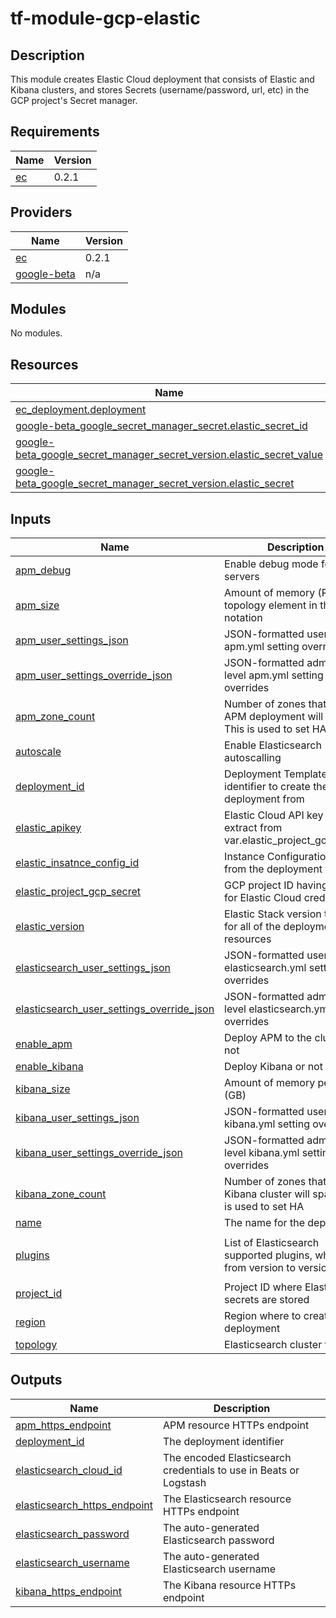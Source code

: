# tf-module-gcp-elastic

## Description

This module creates Elastic Cloud deployment that consists of Elastic and Kibana clusters, and stores Secrets (username/password, url, etc) in the GCP project's Secret manager.

## Requirements

| Name | Version |
|------|---------|
| <a name="requirement_ec"></a> [ec](#requirement\_ec) | 0.2.1 |

## Providers

| Name | Version |
|------|---------|
| <a name="provider_ec"></a> [ec](#provider\_ec) | 0.2.1 |
| <a name="provider_google-beta"></a> [google-beta](#provider\_google-beta) | n/a |

## Modules

No modules.

## Resources

| Name | Type |
|------|------|
| [ec_deployment.deployment](https://registry.terraform.io/providers/elastic/ec/0.2.1/docs/resources/deployment) | resource |
| [google-beta_google_secret_manager_secret.elastic_secret_id](https://registry.terraform.io/providers/hashicorp/google-beta/latest/docs/resources/google_secret_manager_secret) | resource |
| [google-beta_google_secret_manager_secret_version.elastic_secret_value](https://registry.terraform.io/providers/hashicorp/google-beta/latest/docs/resources/google_secret_manager_secret_version) | resource |
| [google-beta_google_secret_manager_secret_version.elastic_secret](https://registry.terraform.io/providers/hashicorp/google-beta/latest/docs/data-sources/google_secret_manager_secret_version) | data source |

## Inputs

| Name | Description | Type | Default | Required |
|------|-------------|------|---------|:--------:|
| <a name="input_apm_debug"></a> [apm\_debug](#input\_apm\_debug) | Enable debug mode for APM servers | `bool` | `false` | no |
| <a name="input_apm_size"></a> [apm\_size](#input\_apm\_size) | Amount of memory (RAM) per topology element in the XXg notation | `string` | `"1g"` | no |
| <a name="input_apm_user_settings_json"></a> [apm\_user\_settings\_json](#input\_apm\_user\_settings\_json) | JSON-formatted user level apm.yml setting overrides | `string` | `""` | no |
| <a name="input_apm_user_settings_override_json"></a> [apm\_user\_settings\_override\_json](#input\_apm\_user\_settings\_override\_json) | JSON-formatted admin (ECE) level apm.yml setting overrides | `string` | `""` | no |
| <a name="input_apm_zone_count"></a> [apm\_zone\_count](#input\_apm\_zone\_count) | Number of zones that the APM deployment will span. This is used to set HA | `number` | `1` | no |
| <a name="input_autoscale"></a> [autoscale](#input\_autoscale) | Enable Elasticsearch autoscalling | `bool` | `false` | no |
| <a name="input_deployment_id"></a> [deployment\_id](#input\_deployment\_id) | Deployment Template identifier to create the deployment from | `string` | `"gcp-io-optimized"` | no |
| <a name="input_elastic_apikey"></a> [elastic\_apikey](#input\_elastic\_apikey) | Elastic Cloud API key to extract from var.elastic\_project\_gcp\_secret | `string` | `"elastic-api-key"` | no |
| <a name="input_elastic_insatnce_config_id"></a> [elastic\_insatnce\_config\_id](#input\_elastic\_insatnce\_config\_id) | Instance Configuration ID from the deployment template | `string` | `"gcp.data.highio.1"` | no |
| <a name="input_elastic_project_gcp_secret"></a> [elastic\_project\_gcp\_secret](#input\_elastic\_project\_gcp\_secret) | GCP project ID having secret for Elastic Cloud credentials | `string` | `"tf-admin-90301274"` | no |
| <a name="input_elastic_version"></a> [elastic\_version](#input\_elastic\_version) | Elastic Stack version to use for all of the deployment resources | `string` | `"7.9.3"` | no |
| <a name="input_elasticsearch_user_settings_json"></a> [elasticsearch\_user\_settings\_json](#input\_elasticsearch\_user\_settings\_json) | JSON-formatted user level elasticsearch.yml setting overrides | `string` | `""` | no |
| <a name="input_elasticsearch_user_settings_override_json"></a> [elasticsearch\_user\_settings\_override\_json](#input\_elasticsearch\_user\_settings\_override\_json) | JSON-formatted admin (ECE) level elasticsearch.yml setting overrides | `string` | `""` | no |
| <a name="input_enable_apm"></a> [enable\_apm](#input\_enable\_apm) | Deploy APM to the cluster or not | `bool` | `false` | no |
| <a name="input_enable_kibana"></a> [enable\_kibana](#input\_enable\_kibana) | Deploy Kibana or not | `bool` | `false` | no |
| <a name="input_kibana_size"></a> [kibana\_size](#input\_kibana\_size) | Amount of memory per node (GB) | `string` | `"1g"` | no |
| <a name="input_kibana_user_settings_json"></a> [kibana\_user\_settings\_json](#input\_kibana\_user\_settings\_json) | JSON-formatted user level kibana.yml setting overrides | `string` | `""` | no |
| <a name="input_kibana_user_settings_override_json"></a> [kibana\_user\_settings\_override\_json](#input\_kibana\_user\_settings\_override\_json) | JSON-formatted admin (ECE) level kibana.yml setting overrides | `string` | `""` | no |
| <a name="input_kibana_zone_count"></a> [kibana\_zone\_count](#input\_kibana\_zone\_count) | Number of zones that the Kibana cluster will span. This is used to set HA | `number` | `1` | no |
| <a name="input_name"></a> [name](#input\_name) | The name for the deployment | `string` | n/a | yes |
| <a name="input_plugins"></a> [plugins](#input\_plugins) | List of Elasticsearch supported plugins, which vary from version to version | `list` | <pre>[<br>  ""<br>]</pre> | no |
| <a name="input_project_id"></a> [project\_id](#input\_project\_id) | Project ID where Elastic secrets are stored | `string` | `""` | no |
| <a name="input_region"></a> [region](#input\_region) | Region where to create the deployment | `string` | `"gcp-europe-west1"` | no |
| <a name="input_topology"></a> [topology](#input\_topology) | Elasticsearch cluster topology | `list` | `[]` | no |

## Outputs

| Name | Description |
|------|-------------|
| <a name="output_apm_https_endpoint"></a> [apm\_https\_endpoint](#output\_apm\_https\_endpoint) | APM resource HTTPs endpoint |
| <a name="output_deployment_id"></a> [deployment\_id](#output\_deployment\_id) | The deployment identifier |
| <a name="output_elasticsearch_cloud_id"></a> [elasticsearch\_cloud\_id](#output\_elasticsearch\_cloud\_id) | The encoded Elasticsearch credentials to use in Beats or Logstash |
| <a name="output_elasticsearch_https_endpoint"></a> [elasticsearch\_https\_endpoint](#output\_elasticsearch\_https\_endpoint) | The Elasticsearch resource HTTPs endpoint |
| <a name="output_elasticsearch_password"></a> [elasticsearch\_password](#output\_elasticsearch\_password) | The auto-generated Elasticsearch password |
| <a name="output_elasticsearch_username"></a> [elasticsearch\_username](#output\_elasticsearch\_username) | The auto-generated Elasticsearch username |
| <a name="output_kibana_https_endpoint"></a> [kibana\_https\_endpoint](#output\_kibana\_https\_endpoint) | The Kibana resource HTTPs endpoint |
